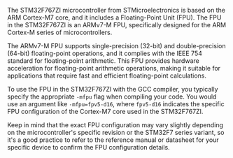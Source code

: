 The STM32F767ZI microcontroller from STMicroelectronics is based on the ARM Cortex-M7 core, and it includes a Floating-Point Unit (FPU). The FPU in the STM32F767ZI is an ARMv7-M FPU, specifically designed for the ARM Cortex-M series of microcontrollers.

The ARMv7-M FPU supports single-precision (32-bit) and double-precision (64-bit) floating-point operations, and it complies with the IEEE 754 standard for floating-point arithmetic. This FPU provides hardware acceleration for floating-point arithmetic operations, making it suitable for applications that require fast and efficient floating-point calculations.

To use the FPU in the STM32F767ZI with the GCC compiler, you typically specify the appropriate `-mfpu` flag when compiling your code. You would use an argument like `-mfpu=fpv5-d16`, where `fpv5-d16` indicates the specific FPU configuration of the Cortex-M7 core used in the STM32F767ZI.

Keep in mind that the exact FPU configuration may vary slightly depending on the microcontroller's specific revision or the STM32F7 series variant, so it's a good practice to refer to the reference manual or datasheet for your specific device to confirm the FPU configuration details.